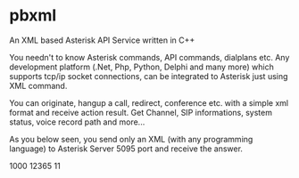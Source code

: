 # pbxml
An XML based Asterisk API Service written in C++  

You needn't to know Asterisk commands, API commands, dialplans etc. Any development platform (.Net, Php, Python, Delphi and many more)
which supports tcp/ip socket connections, can be integrated to Asterisk just using XML command. 

You can originate, hangup a call, redirect, conference etc. with a simple xml format and receive action result. Get Channel, SIP informations, system status,
voice record path and more... 

As you below seen, you send only an XML (with any programming language) to Asterisk Server 5095 port and receive the answer. 

<?xml version='1.0' standalone='yes'?>
<PBX>
	<Call>
		<Id></Id>
		<Source>1000</Source>
		<Dest>12365</Dest>
		<ChannelName></ChannelName>
		<CallType>11</CallType>
		<StartDate></StartDate>
		<StartTime></StartTime>
		<RecordPath></RecordPath>
		<EndDate></EndDate>
		<EndTime></EndTime>
		<Status></Status>
	</Call>
	<Redirect>
		<ChannelName></ChannelName>
		<Source></Source>
		<Dest></Dest>
	</Redirect>
	<Conference>
		<ChannelName></ChannelName>
		<Host></Host>
		<Invited></Invited>
	</Conference>
	<CustomDatas>
		<Name></Name>
		<Value></Value>
	</CustomDatas>
</PBX>
